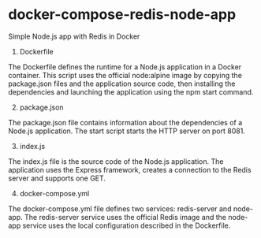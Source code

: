 # docker-compose-redis-node-app
Simple Node.js app with Redis in Docker

1. Dockerfile

The Dockerfile defines the runtime for a Node.js application in a Docker container. This script uses the official node:alpine image by copying the package.json files and the application source code, then installing the dependencies and launching the application using the npm start command.

2. package.json

The package.json file contains information about the dependencies of a Node.js application. The start script starts the HTTP server on port 8081.

3. index.js

The index.js file is the source code of the Node.js application. The application uses the Express framework, creates a connection to the Redis server and supports one GET.

4. docker-compose.yml

The docker-compose.yml file defines two services: redis-server and node-app. The redis-server service uses the official Redis image and the node-app service uses the local configuration described in the Dockerfile. 
